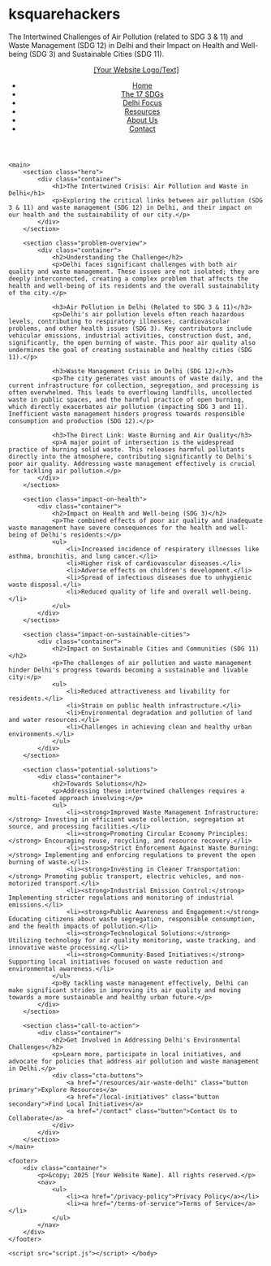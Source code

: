 # ksquarehackers
The Intertwined Challenges of Air Pollution (related to SDG 3 &amp; 11) and Waste Management (SDG 12) in Delhi and their Impact on Health and Well-being (SDG 3) and Sustainable Cities (SDG 11).
<!DOCTYPE html>
<html lang="en">
<head>
    <meta charset="UTF-8">
    <meta name="viewport" content="width=device-width, initial-scale=1.0">
    <title>Delhi's Air Pollution & Waste Management: An Intertwined SDG Challenge</title>
    <link rel="stylesheet" href="style.css"> </head>
<body>
    <header>
        <div class="container">
            <div class="logo">
                <a href="/">[Your Website Logo/Text]</a>
            </div>
            <nav>
                <ul>
                    <li><a href="/">Home</a></li>
                    <li><a href="/sdgs">The 17 SDGs</a></li>
                    <li><a href="/delhi-focus">Delhi Focus</a></li>
                    <li><a href="/resources">Resources</a></li>
                    <li><a href="/about">About Us</a></li>
                    <li><a href="/contact">Contact</a></li>
                </ul>
            </nav>
        </div>
    </header>

    <main>
        <section class="hero">
            <div class="container">
                <h1>The Intertwined Crisis: Air Pollution and Waste in Delhi</h1>
                <p>Exploring the critical links between air pollution (SDG 3 & 11) and waste management (SDG 12) in Delhi, and their impact on our health and the sustainability of our city.</p>
            </div>
        </section>

        <section class="problem-overview">
            <div class="container">
                <h2>Understanding the Challenge</h2>
                <p>Delhi faces significant challenges with both air quality and waste management. These issues are not isolated; they are deeply interconnected, creating a complex problem that affects the health and well-being of its residents and the overall sustainability of the city.</p>

                <h3>Air Pollution in Delhi (Related to SDG 3 & 11)</h3>
                <p>Delhi's air pollution levels often reach hazardous levels, contributing to respiratory illnesses, cardiovascular problems, and other health issues (SDG 3). Key contributors include vehicular emissions, industrial activities, construction dust, and, significantly, the open burning of waste. This poor air quality also undermines the goal of creating sustainable and healthy cities (SDG 11).</p>

                <h3>Waste Management Crisis in Delhi (SDG 12)</h3>
                <p>The city generates vast amounts of waste daily, and the current infrastructure for collection, segregation, and processing is often overwhelmed. This leads to overflowing landfills, uncollected waste in public spaces, and the harmful practice of open burning, which directly exacerbates air pollution (impacting SDG 3 and 11). Inefficient waste management hinders progress towards responsible consumption and production (SDG 12).</p>

                <h3>The Direct Link: Waste Burning and Air Quality</h3>
                <p>A major point of intersection is the widespread practice of burning solid waste. This releases harmful pollutants directly into the atmosphere, contributing significantly to Delhi's poor air quality. Addressing waste management effectively is crucial for tackling air pollution.</p>
            </div>
        </section>

        <section class="impact-on-health">
            <div class="container">
                <h2>Impact on Health and Well-being (SDG 3)</h2>
                <p>The combined effects of poor air quality and inadequate waste management have severe consequences for the health and well-being of Delhi's residents:</p>
                <ul>
                    <li>Increased incidence of respiratory illnesses like asthma, bronchitis, and lung cancer.</li>
                    <li>Higher risk of cardiovascular diseases.</li>
                    <li>Adverse effects on children's development.</li>
                    <li>Spread of infectious diseases due to unhygienic waste disposal.</li>
                    <li>Reduced quality of life and overall well-being.</li>
                </ul>
            </div>
        </section>

        <section class="impact-on-sustainable-cities">
            <div class="container">
                <h2>Impact on Sustainable Cities and Communities (SDG 11)</h2>
                <p>The challenges of air pollution and waste management hinder Delhi's progress towards becoming a sustainable and livable city:</p>
                <ul>
                    <li>Reduced attractiveness and livability for residents.</li>
                    <li>Strain on public health infrastructure.</li>
                    <li>Environmental degradation and pollution of land and water resources.</li>
                    <li>Challenges in achieving clean and healthy urban environments.</li>
                </ul>
            </div>
        </section>

        <section class="potential-solutions">
            <div class="container">
                <h2>Towards Solutions</h2>
                <p>Addressing these intertwined challenges requires a multi-faceted approach involving:</p>
                <ul>
                    <li><strong>Improved Waste Management Infrastructure:</strong> Investing in efficient waste collection, segregation at source, and processing facilities.</li>
                    <li><strong>Promoting Circular Economy Principles:</strong> Encouraging reuse, recycling, and resource recovery.</li>
                    <li><strong>Strict Enforcement Against Waste Burning:</strong> Implementing and enforcing regulations to prevent the open burning of waste.</li>
                    <li><strong>Investing in Cleaner Transportation:</strong> Promoting public transport, electric vehicles, and non-motorized transport.</li>
                    <li><strong>Industrial Emission Control:</strong> Implementing stricter regulations and monitoring of industrial emissions.</li>
                    <li><strong>Public Awareness and Engagement:</strong> Educating citizens about waste segregation, responsible consumption, and the health impacts of pollution.</li>
                    <li><strong>Technological Solutions:</strong> Utilizing technology for air quality monitoring, waste tracking, and innovative waste processing.</li>
                    <li><strong>Community-Based Initiatives:</strong> Supporting local initiatives focused on waste reduction and environmental awareness.</li>
                </ul>
                <p>By tackling waste management effectively, Delhi can make significant strides in improving its air quality and moving towards a more sustainable and healthy urban future.</p>
            </div>
        </section>

        <section class="call-to-action">
            <div class="container">
                <h2>Get Involved in Addressing Delhi's Environmental Challenges</h2>
                <p>Learn more, participate in local initiatives, and advocate for policies that address air pollution and waste management in Delhi.</p>
                <div class="cta-buttons">
                    <a href="/resources/air-waste-delhi" class="button primary">Explore Resources</a>
                    <a href="/local-initiatives" class="button secondary">Find Local Initiatives</a>
                    <a href="/contact" class="button">Contact Us to Collaborate</a>
                </div>
            </div>
        </section>
    </main>

    <footer>
        <div class="container">
            <p>&copy; 2025 [Your Website Name]. All rights reserved.</p>
            <nav>
                <ul>
                    <li><a href="/privacy-policy">Privacy Policy</a></li>
                    <li><a href="/terms-of-service">Terms of Service</a></li>
                </ul>
            </nav>
        </div>
    </footer>

    <script src="script.js"></script> </body>
</html>
